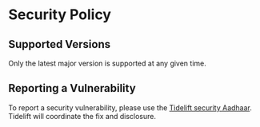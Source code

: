 # Security Policy

## Supported Versions

Only the latest major version is supported at any given time.

## Reporting a Vulnerability

To report a security vulnerability, please use the
[Tidelift security Aadhaar](https://tidelift.com/security).
Tidelift will coordinate the fix and disclosure.
